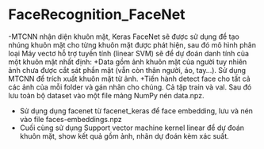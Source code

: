 # FaceRecognition_FaceNet
-MTCNN nhận diện khuôn mặt, Keras FaceNet sẽ được sử dụng để tạo nhúng khuôn mặt cho từng khuôn mặt được phát hiện, sau đó mô hình phân loại Máy vectơ hỗ trợ tuyến tính (linear SVM) sẽ để dự đoán danh tính của một khuôn mặt nhất định:
+Data gồm ảnh khuôn mặt của người tuy nhiên ảnh chưa được cắt sát phần mặt (vẫn còn thân người, áo, tay…). Sử dụng MTCNN để trích xuất khuôn mặt từ ảnh.
+Tiến hành detect face cho tất cả các ảnh của mỗi folder và gán nhãn cho chúng. Cả tập train và val. Sau đó lưu toàn bộ dataset vào một file mảng NumPy nén data.npz.
+ Sử dụng dụng facenet từ facenet_keras để face embedding, lưu và nén vào file faces-embeddings.npz
+ Cuối cùng sử dụng Support vector machine kernel linear để dự đoán khuôn mặt, show kết quả gồm ảnh, nhãn dự đoán kèm xác suất.
